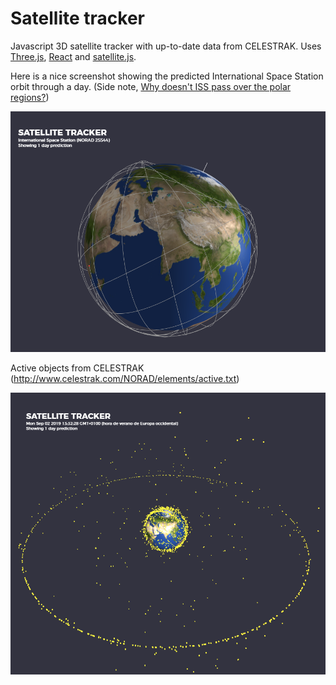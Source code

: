 Satellite tracker
=================

Javascript 3D satellite tracker with up-to-date data from CELESTRAK. Uses [Three.js](https://threejs.org/), [React](https://reactjs.org/) and [satellite.js](https://github.com/shashwatak/satellite-js). 

Here is a nice screenshot showing the predicted International Space Station orbit through a day. (Side note, [Why doesn't ISS pass over the polar regions?](https://space.stackexchange.com/questions/5297/why-doesnt-iss-pass-over-the-polar-regions))

![International Space Station](screenshots/01.png)

Active objects from CELESTRAK (http://www.celestrak.com/NORAD/elements/active.txt)

![Active satellites](screenshots/02.png)